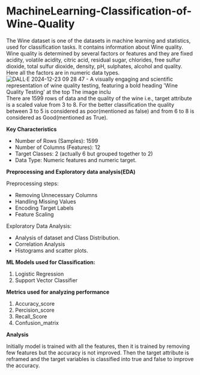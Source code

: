 # MachineLearning-Classification-of-Wine-Quality
  The Wine dataset is one of the datasets in machine learning and statistics, used for classification tasks. It contains information about Wine quality. Wine quality is determined by several factors or features and they are fixed acidity, volatile acidity,	citric acid,	residual sugar,	chlorides,	free sulfur dioxide,	total sulfur dioxide,	density,	pH,	sulphates,	alcohol and	quality. Here all the factors are in numeric data types. 
![DALL·E 2024-12-23 09 28 47 - A visually engaging and scientific representation of wine quality testing, featuring a bold heading 'Wine Quality Testing' at the top  The image inclu](https://github.com/user-attachments/assets/3448e212-4c8e-403d-818b-b45e95f8958a)
There are 1599 rows of data and the quality of the wine i.e., target attribute is a scaled value from 3 to 8. For the better classification the quality between 3 to 5 is considered as poor(mentioned as false) and from 6 to 8 is considered as Good(mentioned as True).

**Key Characteristics**
* Number of Rows (Samples): 1599
* Number of Columns (Features): 12
* Target Classes: 2 (actually 6 but grouped together to 2)
* Data Type: Numeric features and numeric target.

**Preprocessing and Exploratory data analysis(EDA)**

Preprocessing steps:
* Removing Unnecessary Columns
* Handling Missing Values
* Encoding Target Labels
* Feature Scaling

Exploratory Data Analysis:
* Analysis of dataset and Class Distribution.
* Correlation Analysis
* Histograms and scatter plots.

**ML Models used for Classification:**
1. Logistic Regression
2. Support Vector Classifier

**Metrics used for analyzing performance**
1. Accuracy_score
2. Percision_score
3. Recall_Score
4. Confusion_matrix

**Analysis**

  Initially model is trained with all the features, then it is trained by removing few features but the accuracy is not improved. Then the target attribute is reframed and the target variables is classified into true and false to improve the accuracy.
